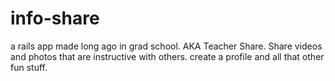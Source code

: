 info-share
==========

a rails app made long ago in grad school. AKA Teacher Share. Share videos and photos that are instructive with others. create a profile and all that other fun stuff.